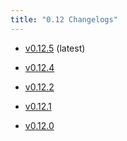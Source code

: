```yaml
---
title: "0.12 Changelogs"
---
```



* [v0.12.5](changelogs/v0.12.5.md) (latest)

* [v0.12.4](changelogs/v0.12.4.md) 

* [v0.12.2](changelogs/v0.12.2.md) 

* [v0.12.1](changelogs/v0.12.1.md) 

* [v0.12.0](changelogs/v0.12.0.md) 

